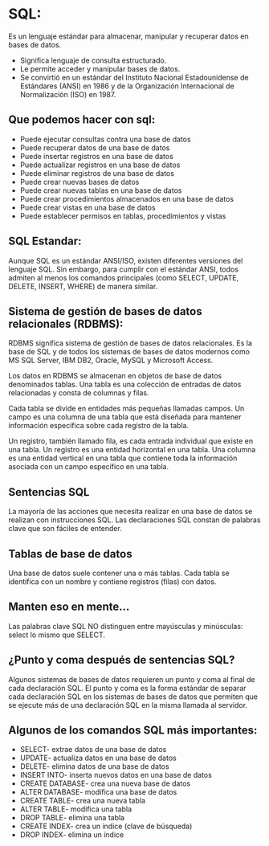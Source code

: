 # SQL:

Es un lenguaje estándar para almacenar, manipular y recuperar datos en bases de datos.

* Significa lenguaje de consulta estructurado.
* Le permite acceder y manipular bases de datos.
* Se convirtió en un estándar del Instituto Nacional Estadounidense de Estándares (ANSI) en 1986 y de la Organización Internacional de Normalización (ISO) en 1987.

## Que podemos hacer con sql:

* Puede ejecutar consultas contra una base de datos
* Puede recuperar datos de una base de datos
* Puede insertar registros en una base de datos
* Puede actualizar registros en una base de datos
* Puede eliminar registros de una base de datos
* Puede crear nuevas bases de datos
* Puede crear nuevas tablas en una base de datos
* Puede crear procedimientos almacenados en una base de datos
* Puede crear vistas en una base de datos
* Puede establecer permisos en tablas, procedimientos y vistas

## SQL Estandar:

Aunque SQL es un estándar ANSI/ISO, existen diferentes versiones del lenguaje SQL. Sin embargo, para cumplir con el estándar ANSI, todos admiten al menos los comandos principales (como SELECT, UPDATE, DELETE, INSERT, WHERE) de manera similar.

## Sistema de gestión de bases de datos relacionales (RDBMS):

RDBMS significa sistema de gestión de bases de datos relacionales. Es la base de SQL y de todos los sistemas de bases de datos modernos como MS SQL Server, IBM DB2, Oracle, MySQL y Microsoft Access.

Los datos en RDBMS se almacenan en objetos de base de datos denominados tablas. Una tabla es una colección de entradas de datos relacionadas y consta de columnas y filas.

Cada tabla se divide en entidades más pequeñas llamadas campos. Un campo es una columna de una tabla que está diseñada para mantener información específica sobre cada registro de la tabla.

Un registro, también llamado fila, es cada entrada individual que existe en una tabla. Un registro es una entidad horizontal en una tabla. Una columna es una entidad vertical en una tabla que contiene toda la información asociada con un campo específico en una tabla.

## Sentencias SQL

La mayoría de las acciones que necesita realizar en una base de datos se realizan con instrucciones SQL. Las declaraciones SQL constan de palabras clave que son fáciles de entender.

## Tablas de base de datos
Una base de datos suele contener una o más tablas. Cada tabla se identifica con un nombre y contiene registros (filas) con datos.

## Manten eso en mente...

Las palabras clave SQL NO distinguen entre mayúsculas y minúsculas: select lo mismo que SELECT.

## ¿Punto y coma después de sentencias SQL?

Algunos sistemas de bases de datos requieren un punto y coma al final de cada declaración SQL. El punto y coma es la forma estándar de separar cada declaración SQL en los sistemas de bases de datos que permiten que se ejecute más de una declaración SQL en la misma llamada al servidor.

## Algunos de los comandos SQL más importantes:

*  SELECT- extrae datos de una base de datos
*  UPDATE- actualiza datos en una base de datos
*  DELETE- elimina datos de una base de datos
*  INSERT INTO- inserta nuevos datos en una base de datos
*  CREATE DATABASE- crea una nueva base de datos
*  ALTER DATABASE- modifica una base de datos
*  CREATE TABLE- crea una nueva tabla
*  ALTER TABLE- modifica una tabla
*  DROP TABLE- elimina una tabla
*  CREATE INDEX- crea un índice (clave de búsqueda)
*  DROP INDEX- elimina un índice
